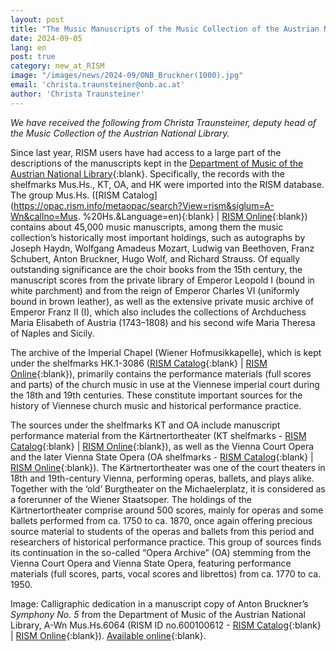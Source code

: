 ```yaml
---
layout: post
title: "The Music Manuscripts of the Music Collection of the Austrian National Library in RISM"
date: 2024-09-05
lang: en
post: true
category: new_at_RISM
image: "/images/news/2024-09/ONB_Bruckner(1000).jpg"
email: 'christa.traunsteiner@onb.ac.at'
author: 'Christa Traunsteiner'
---
```


_We have received the following from Christa Traunsteiner, deputy head of the Music Collection of the Austrian National Library._

Since last year, RISM users have had access to a large part of the descriptions of the manuscripts kept in the [Department of Music of the Austrian National Library](https://www.onb.ac.at/en/departments/department-of-music){:blank}. Specifically, the records with the shelfmarks Mus.Hs., KT, OA, and HK were imported into the RISM database. The group Mus.Hs. ([RISM Catalog](https://opac.rism.info/metaopac/search?View=rism&siglum=A-Wn&callno=Mus. %20Hs.&Language=en){:blank} \| [RISM Online](https://rism.online/search?q=Mus.Hs.&mode=sources&fq=sigla%3AA-Wn&fq=source-type%3Amanuscript&fb=sigla%3Aintersection&page=1&rows=20){:blank}) contains about 45,000 music manuscripts, among them the music collection’s historically most important holdings, such as autographs by Joseph Haydn, Wolfgang Amadeus Mozart, Ludwig van Beethoven, Franz Schubert, Anton Bruckner, Hugo Wolf, and Richard Strauss. Of equally outstanding significance are the choir books from the 15th century, the manuscript scores from the private library of Emperor Leopold I (bound in white parchment) and from the reign of Emperor Charles VI (uniformly bound in brown leather), as well as the extensive private music archive of Emperor Franz II (I), which also includes the collections of Archduchess Maria Elisabeth of Austria (1743–1808) and his second wife Maria Theresa of Naples and Sicily.

The archive of the Imperial Chapel (Wiener Hofmusikkapelle), which is kept under the shelfmarks HK.1-3086 ([RISM Catalog]( https://opac.rism.info/metaopac/search?View=rism&siglum=A-Wn&callno=HK&Language=en){:blank} \| [RISM Online](https://rism.online/search?q=HK&mode=sources&fq=sigla%3AA-Wn&fq=source-type%3Amanuscript&fb=sigla%3Aintersection&page=1&rows=20){:blank}), primarily contains the performance materials (full scores and parts) of the church music in use at the Viennese imperial court during the 18th and 19th centuries. These constitute important sources for the history of Viennese church music and historical performance practice.

The sources under the shelfmarks KT and OA include manuscript performance material from the Kärtnertortheater (KT shelfmarks - [RISM Catalog](https://opac.rism.info/metaopac/search?View=rism&siglum=A-Wn&callno=KT&Language=en){:blank} \| [RISM Online](https://rism.online/search?q=KT&mode=sources&fq=sigla%3AA-Wn&fq=source-type%3Amanuscript&fb=sigla%3Aintersection&page=1&rows=20){:blank}), as well as the Vienna Court Opera and the later Vienna State Opera (OA shelfmarks - [RISM Catalog](https://opac.rism.info/metaopac/search?View=rism&siglum=A-Wn&callno=OA&Language=en){:blank} \| [RISM Online](https://rism.online/search?q=OA&mode=sources&fq=sigla%3AA-Wn&fq=source-type%3Amanuscript&fb=sigla%3Aintersection&page=1&rows=20){:blank}). The Kärtnertortheater was one of the court theaters in 18th and 19th-century Vienna, performing operas, ballets, and plays alike. Together with the ‘old’ Burgtheater on the Michaelerplatz, it is considered as a forerunner of the Wiener Staatsoper. The holdings of the Kärtnertortheater comprise around 500 scores, mainly for operas and some ballets performed from ca. 1750 to ca. 1870, once again offering precious source material to students of the operas and ballets from this period and researchers of historical performance practice. This group of sources finds its continuation in the so-called “Opera Archive” (OA) stemming from the Vienna Court Opera and Vienna State Opera, featuring performance materials (full scores, parts, vocal scores and librettos) from ca. 1770 to ca. 1950.

Image: Calligraphic dedication in a manuscript copy of Anton Bruckner’s _Symphony No. 5_ from the Department of Music of the Austrian National Library, A-Wn Mus.Hs.6064 (RISM ID no.600100612 - [RISM Catalog]( https://opac.rism.info/search?id=600100612&View=rism){:blank} \| [RISM Online](https://rism.online/sources/600100612){:blank}). [Available online](https://digital.onb.ac.at/RepViewer/viewer.faces?doc=DTL_3727787&order=1&view=SINGLE){:blank}.
